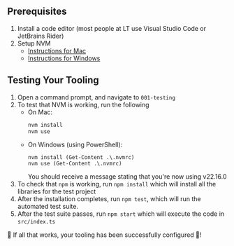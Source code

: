 ## Prerequisites

1. Install a code editor (most people at LT use Visual Studio Code or JetBrains Rider)
1. Setup NVM
   - [Instructions for Mac](https://github.com/nvm-sh/nvm?tab=readme-ov-file#installing-and-updating)
   - [Instructions for Windows](https://github.com/coreybutler/nvm-windows?tab=readme-ov-file#install-nvm-windows)

## Testing Your Tooling

1. Open a command prompt, and navigate to `001-testing`
1. To test that NVM is working, run the following
   - On Mac:
     ```sh
     nvm install
     nvm use
     ```
   - On Windows (using PowerShell):
     ```pwsh
     nvm install (Get-Content .\.nvmrc)
     nvm use (Get-Content .\.nvmrc)
     ```
     You should receive a message stating that you're now using v22.16.0
1. To check that `npm` is working, run `npm install` which will install all the libraries for the test project
1. After the installation completes, run `npm test`, which will run the automated test suite.
1. After the test suite passes, run `npm start` which will execute the code in `src/index.ts`

🎉 If all that works, your tooling has been successfully configured 🎉!
